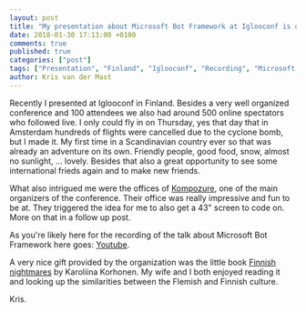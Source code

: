 ```yaml
---
layout: post
title: "My presentation about Microsoft Bot Framework at Iglooconf is online"
date: 2018-01-30 17:13:00 +0100
comments: true
published: true
categories: ["post"]
tags: ["Presentation", "Finland", "Iglooconf", "Recording", "Microsoft Bot Framework"]
author: Kris van der Mast
---
```

Recently I presented at Iglooconf in Finland. Besides a very well organized conference and 100 attendees we also had around 500 online spectators who followed live. I only could fly in on Thursday, yes that day that in Amsterdam hundreds of flights were cancelled due to the cyclone bomb, but I made it. My first time in a Scandinavian country ever so that was already an adventure on its own. Friendly people, good food, snow, almost no sunlight, ... lovely. Besides that also a great opportunity to see some international frieds again and to make new friends.  

What also intrigued me were the offices of [Kompozure][1], one of the main organizers of the conference. Their office was really impressive and fun to be at. They triggered the idea for me to also get a 43" screen to code on. More on that in a follow up post.

As you're likely here for the recording of the talk about Microsoft Bot Framework here goes: [Youtube][2].

A very nice gift provided by the organization was the little book [Finnish nightmares][3] by Karoliina Korhonen. My wife and I both enjoyed reading it and looking up the similarities between the Flemish and Finnish culture.

Kris.

[1]:http://www.kompozure.com/home
[2]:https://www.youtube.com/watch?v=CRjy1ANbQNM 
[3]:http://finnishnightmares.blogspot.be/